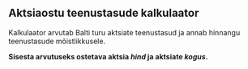 ## Aktsiaostu teenustasude kalkulaator

Kalkulaator arvutab Balti turu aktsiate teenustasud ja annab hinnangu teenustasude mõistlikkusele.

**Sisesta arvutuseks ostetava aktsia *hind* ja aktsiate *kogus*.**